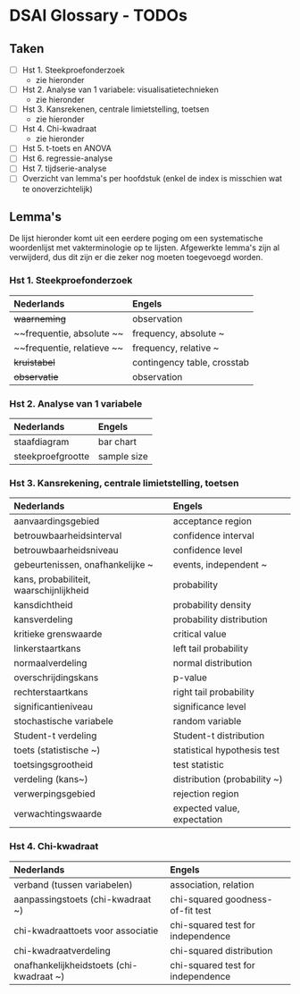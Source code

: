 # DSAI Glossary - TODOs

## Taken

- [ ] Hst 1. Steekproefonderzoek
    - zie hieronder
- [ ] Hst 2. Analyse van 1 variabele: visualisatietechnieken
    - zie hieronder
- [ ] Hst 3. Kansrekenen, centrale limietstelling, toetsen
    - zie hieronder
- [ ] Hst 4. Chi-kwadraat
    - zie hieronder
- [ ] Hst 5. t-toets en ANOVA
- [ ] Hst 6. regressie-analyse
- [ ] Hst 7. tijdserie-analyse
- [ ] Overzicht van lemma's per hoofdstuk (enkel de index is misschien wat te onoverzichtelijk)

## Lemma's

De lijst hieronder komt uit een eerdere poging om een systematische woordenlijst met vakterminologie op te lijsten. Afgewerkte lemma's zijn al verwijderd, dus dit zijn er die zeker nog moeten toegevoegd worden.

### Hst 1. Steekproefonderzoek

| Nederlands                                     | Engels                                      |
| :--------------------------------------------- | :------------------------------------------ |
| ~~waarneming~~                                 | observation                                 |
| ~~frequentie, absolute ~~                         | frequency, absolute ~                       |
| ~~frequentie, relatieve ~~                        | frequency, relative ~                       |
| ~~kruistabel~~                                     | contingency table, crosstab                 |
| ~~observatie~~                                     | observation                                 |

### Hst 2. Analyse van 1 variabele

| Nederlands                                     | Engels                                      |
| :--------------------------------------------- | :------------------------------------------ |
| staafdiagram                                   | bar chart                                   |
| steekproefgrootte                              | sample size                                 |

### Hst 3. Kansrekening, centrale limietstelling, toetsen

| Nederlands                                     | Engels                                      |
| :--------------------------------------------- | :------------------------------------------ |
| aanvaardingsgebied                             | acceptance region                           |
| betrouwbaarheidsinterval                       | confidence interval                         |
| betrouwbaarheidsniveau                         | confidence level                            |
| gebeurtenissen, onafhankelijke ~               | events, independent ~                       |
| kans, probabiliteit, waarschijnlijkheid        | probability                                 |
| kansdichtheid                                  | probability density                         |
| kansverdeling                                  | probability distribution                    |
| kritieke grenswaarde                           | critical value                              |
| linkerstaartkans                               | left tail probability                       |
| normaalverdeling                               | normal distribution                         |
| overschrijdingskans                            | p-value                                     |
| rechterstaartkans                              | right tail probability                      |
| significantieniveau                            | significance level                          |
| stochastische variabele                        | random variable                             |
| Student-t verdeling                            | Student-t distribution                      |
| toets (statistische ~)                         | statistical hypothesis test                 |
| toetsingsgrootheid                             | test statistic                              |
| verdeling (kans~)                              | distribution (probability ~)                |
| verwerpingsgebied                              | rejection region                            |
| verwachtingswaarde                             | expected value, expectation                 |

### Hst 4. Chi-kwadraat

| Nederlands                                     | Engels                                      |
| :--------------------------------------------- | :------------------------------------------ |
| verband (tussen variabelen)                    | association, relation                       |
| aanpassingstoets (chi-kwadraat ~)              | chi-squared goodness-of-fit test            |
| chi-kwadraattoets voor associatie              | chi-squared test for independence           |
| chi-kwadraatverdeling                          | chi-squared distribution                    |
| onafhankelijkheidstoets (chi-kwadraat ~)       | chi-squared test for independence           |
